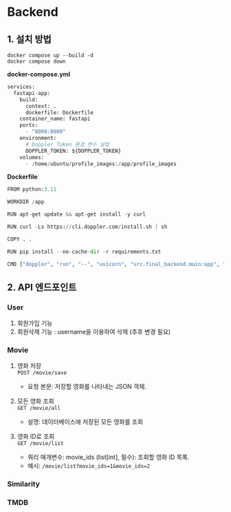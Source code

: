 # Backend
## 1. 설치 방법
```
docker compose up --build -d
docker compose down 
```

**docker-compose.yml**
```python
services:
  fastapi-app:
    build:
      context: .
      dockerfile: Dockerfile
    container_name: fastapi
    ports:
      - "8000:8000"
    environment:
      # Doppler Token 환경 변수 설정
      DOPPLER_TOKEN: ${DOPPLER_TOKEN}
    volumes:
      - /home/ubuntu/profile_images:/app/profile_images
```

**Dockerfile**
```python
FROM python:3.11

WORKDIR /app

RUN apt-get update && apt-get install -y curl

RUN curl -Ls https://cli.doppler.com/install.sh | sh

COPY . .

RUN pip install --no-cache-dir -r requirements.txt

CMD ["doppler", "run", "--", "uvicorn", "src.final_backend.main:app", "--host", "0.0.0.0", "--port", "8000"]
```

## 2. API 엔드포인트
### User
1. 회원가입 기능 
2. 회원삭제 기능 : username을 이용하여 삭제
                  (추후 변경 필요)

### Movie 
1. 영화 저장<br>
    `POST /movie/save`

    - 요청 본문: 저장할 영화를 나타내는 JSON 객체.
    
2. 모든 영화 조회<br>
    `GET /movie/all`
    
    - 설명: 데이터베이스에 저장된 모든 영화를 조회

3. 영화 ID로 조회<br>
    `GET /movie/list`

    - 쿼리 매개변수: movie_ids (list[int], 필수): 조회할 영화 ID 목록.
    - 예시: `/movie/list?movie_ids=1&movie_ids=2`

### Similarity 

### TMDB 
